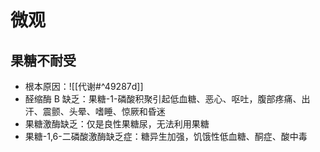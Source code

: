 # 微观
## 果糖不耐受
- 根本原因：![[代谢#^49287d]]
- 醛缩酶 B 缺乏：果糖-1-磷酸积聚引起低血糖、恶心、呕吐，腹部疼痛、出汗、震颤、头晕、嗜睡、惊厥和昏迷
- 果糖激酶缺乏：仅是良性果糖尿，无法利用果糖
- 果糖-1,6-二磷酸激酶缺乏症：糖异生加强，饥饿性低血糖、酮症、酸中毒